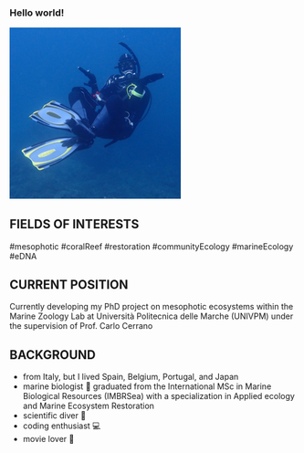 ### Hello world! 

<img src="/285828246_691197322171356_5349554283590627471_n.png" width="300">

## FIELDS OF INTERESTS 
#mesophotic #coralReef #restoration #communityEcology #marineEcology #eDNA

## CURRENT POSITION
Currently developing my PhD project on mesophotic ecosystems within the Marine Zoology Lab at Università Politecnica delle Marche (UNIVPM) under the supervision of Prof. Carlo Cerrano

## **BACKGROUND**
- from Italy, but I lived Spain, Belgium, Portugal, and Japan
- marine biologist :lab_coat: graduated from the International MSc in Marine Biological Resources (IMBRSea) with a specialization in Applied ecology and Marine Ecosystem Restoration
- scientific diver :diving_mask:
- coding enthusiast :computer:
- movie lover :movie_camera:



